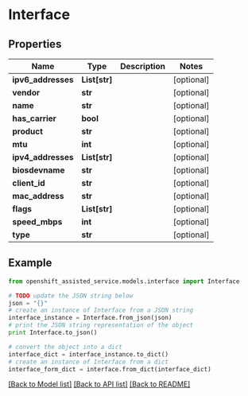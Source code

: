 # Interface


## Properties
Name | Type | Description | Notes
------------ | ------------- | ------------- | -------------
**ipv6_addresses** | **List[str]** |  | [optional] 
**vendor** | **str** |  | [optional] 
**name** | **str** |  | [optional] 
**has_carrier** | **bool** |  | [optional] 
**product** | **str** |  | [optional] 
**mtu** | **int** |  | [optional] 
**ipv4_addresses** | **List[str]** |  | [optional] 
**biosdevname** | **str** |  | [optional] 
**client_id** | **str** |  | [optional] 
**mac_address** | **str** |  | [optional] 
**flags** | **List[str]** |  | [optional] 
**speed_mbps** | **int** |  | [optional] 
**type** | **str** |  | [optional] 

## Example

```python
from openshift_assisted_service.models.interface import Interface

# TODO update the JSON string below
json = "{}"
# create an instance of Interface from a JSON string
interface_instance = Interface.from_json(json)
# print the JSON string representation of the object
print Interface.to_json()

# convert the object into a dict
interface_dict = interface_instance.to_dict()
# create an instance of Interface from a dict
interface_form_dict = interface.from_dict(interface_dict)
```
[[Back to Model list]](../README.md#documentation-for-models) [[Back to API list]](../README.md#documentation-for-api-endpoints) [[Back to README]](../README.md)


